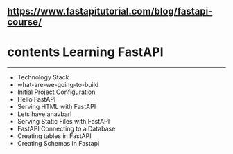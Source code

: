 https://www.fastapitutorial.com/blog/fastapi-course/
---
# contents **Learning FastAPI**
---
- Technology Stack
- what-are-we-going-to-build
- Initial Project Configuration
- Hello FastAPI
- Serving HTML with FastAPI
- Lets have anavbar!
- Serving Static Files with FastAPI
- FastAPI Connecting to a Database
- Creating tables in FastAPI
- Creating Schemas in Fastapi


